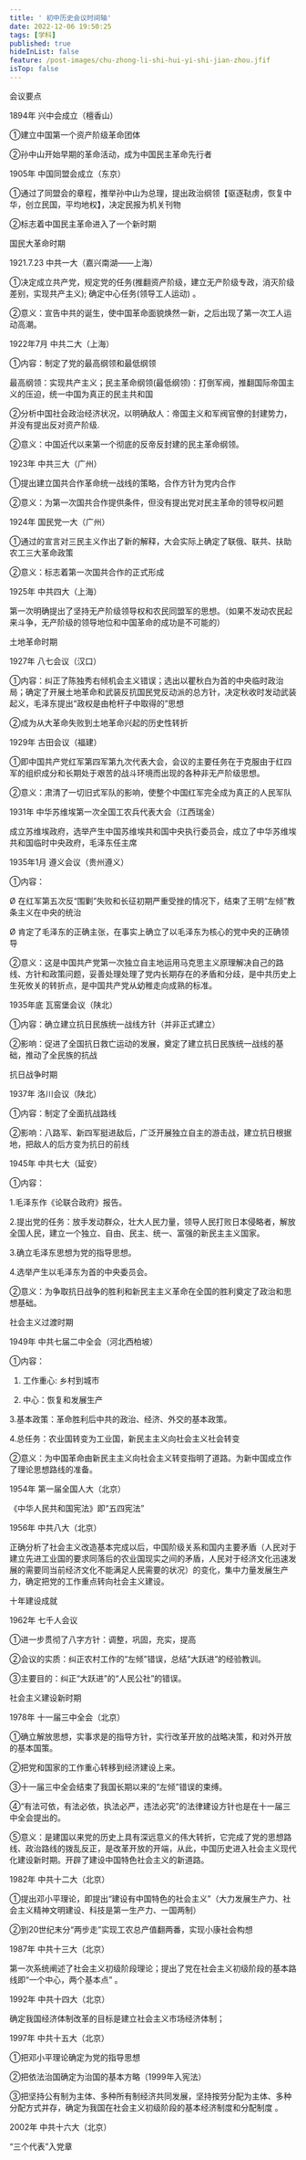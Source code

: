 ```yaml
---
title: ' 初中历史会议时间轴'
date: 2022-12-06 19:50:25
tags: [学科]
published: true
hideInList: false
feature: /post-images/chu-zhong-li-shi-hui-yi-shi-jian-zhou.jfif
isTop: false
---
```

会议要点

1894年 兴中会成立（檀香山）

①建立中国第一个资产阶级革命团体

②孙中山开始早期的革命活动，成为中国民主革命先行者

1905年 中国同盟会成立（东京）

①通过了同盟会的章程，推举孙中山为总理，提出政治纲领【驱逐鞑虏，恢复中华，创立民国，平均地权】，决定民报为机关刊物

②标志着中国民主革命进入了一个新时期


国民大革命时期

1921.7.23 中共一大（嘉兴南湖——上海）

①决定成立共产党，规定党的任务(推翻资产阶级，建立无产阶级专政，消灭阶级差别，实现共产主义); 确定中心任务(领导工人运动) 。

②意义：宣告中共的诞生，使中国革命面貌焕然一新，之后出现了第一次工人运动高潮。

1922年7月 中共二大（上海）

①内容：制定了党的最高纲领和最低纲领

最高纲领：实现共产主义；民主革命纲领(最低纲领)：打倒军阀，推翻国际帝国主义的压迫，统一中国为真正的民主共和国

②分析中国社会政治经济状况，以明确敌人：帝国主义和军阀官僚的封建势力，并没有提出反对资产阶级.

②意义：中国近代以来第一个彻底的反帝反封建的民主革命纲领。

1923年 中共三大（广州）

①提出建立国共合作革命统一战线的策略，合作方针为党内合作

②意义：为第一次国共合作提供条件，但没有提出党对民主革命的领导权问题

1924年 国民党一大（广州）

①通过的宣言对三民主义作出了新的解释，大会实际上确定了联俄、联共、扶助农工三大革命政策

②意义：标志着第一次国共合作的正式形成

1925年 中共四大（上海）

第一次明确提出了坚持无产阶级领导权和农民同盟军的思想。（如果不发动农民起来斗争，无产阶级的领导地位和中国革命的成功是不可能的）


土地革命时期

1927年 八七会议（汉口）

①内容：纠正了陈独秀右倾机会主义错误；选出以瞿秋白为首的中央临时政治局；确定了开展土地革命和武装反抗国民党反动派的总方针，决定秋收时发动武装起义，毛泽东提出“政权是由枪杆子中取得的”思想

②成为从大革命失败到土地革命兴起的历史性转折

1929年 古田会议（福建）

①即中国共产党红军第四军第九次代表大会，会议的主要任务在于克服由于红四军的组织成分和长期处于艰苦的战斗环境而出现的各种非无产阶级思想。

②意义：肃清了一切旧式军队的影响，使整个中国红军完全成为真正的人民军队

1931年 中华苏维埃第一次全国工农兵代表大会（江西瑞金）

成立苏维埃政府，选举产生中国苏维埃共和国中央执行委员会，成立了中华苏维埃共和国临时中央政府，毛泽东任主席

1935年1月 遵义会议（贵州遵义）

①内容：

Ø  在红军第五次反“围剿”失败和长征初期严重受挫的情况下，结束了王明“左倾”教条主义在中央的统治

Ø 肯定了毛泽东的正确主张，在事实上确立了以毛泽东为核心的党中央的正确领导

②意义：这是中国共产党第一次独立自主地运用马克思主义原理解决自己的路线、方针和政策问题，妥善处理处理了党内长期存在的矛盾和分歧，是中共历史上生死攸关的转折点，是中国共产党从幼稚走向成熟的标准。

1935年底 瓦窑堡会议（陕北）

①内容：确立建立抗日民族统一战线方针（并非正式建立）

②影响：促进了全国抗日救亡运动的发展，奠定了建立抗日民族统一战线的基础，推动了全民族的抗战


抗日战争时期

1937年 洛川会议（陕北）

①内容：制定了全面抗战路线

②影响：八路军、新四军挺进敌后，广泛开展独立自主的游击战，建立抗日根据地，把敌人的后方变为抗日的前线

1945年 中共七大（延安）

①内容：

1.毛泽东作《论联合政府》报告。

2.提出党的任务：放手发动群众，壮大人民力量，领导人民打败日本侵略者，解放全国人民，建立一个独立、自由、民主、统一、富强的新民主主义国家。

3.确立毛泽东思想为党的指导思想。

4.选举产生以毛泽东为首的中央委员会。

②意义：为争取抗日战争的胜利和新民主主义革命在全国的胜利奠定了政治和思想基础。


社会主义过渡时期

1949年 中共七届二中全会（河北西柏坡）

①内容：

1. 工作重心: 乡村到城市

2. 中心：恢复和发展生产

3.基本政策：革命胜利后中共的政治、经济、外交的基本政策。

4.总任务：农业国转变为工业国，新民主主义向社会主义社会转变

②意义：为中国革命由新民主主义向社会主义转变指明了道路。为新中国成立作了理论思想路线的准备。

1954年 第一届全国人大（北京）

《中华人民共和国宪法》即“五四宪法”

1956年 中共八大（北京）

正确分析了社会主义改造基本完成以后，中国阶级关系和国内主要矛盾（人民对于建立先进工业国的要求同落后的农业国现实之间的矛盾，人民对于经济文化迅速发展的需要同当前经济文化不能满足人民需要的状况）的变化，集中力量发展生产力，确定把党的工作重点转向社会主义建设。


十年建设成就

1962年 七千人会议

①进一步贯彻了八字方针：调整，巩固，充实，提高

②会议的实质：纠正农村工作的“左倾”错误，总结“大跃进”的经验教训。

③主要目的：纠正“大跃进”的“人民公社”的错误。


社会主义建设新时期

1978年 十一届三中全会（北京）

①确立解放思想，实事求是的指导方针，实行改革开放的战略决策，和对外开放的基本国策。

②把党和国家的工作重心转移到经济建设上来。

③十一届三中全会结束了我国长期以来的“左倾”错误的束缚。

④“有法可依，有法必依，执法必严，违法必究”的法律建设方针也是在十一届三中全会提出的。

⑤意义：是建国以来党的历史上具有深远意义的伟大转折，它完成了党的思想路线、政治路线的拨乱反正，是改革开放的开端，从此，中国历史进入社会主义现代化建设新时期。开辟了建设中国特色社会主义的新道路。

1982年 中共十二大（北京）

①提出邓小平理论，即提出“建设有中国特色的社会主义”（大力发展生产力、社会主义精神文明建设、科技是第一生产力、一国两制） 

②到20世纪末分“两步走”实现工农总产值翻两番，实现小康社会构想

1987年 中共十三大（北京）

第一次系统阐述了社会主义初级阶段理论；提出了党在社会主义初级阶段的基本路线即“一个中心，两个基本点” 。

1992年 中共十四大（北京）

确定我国经济体制改革的目标是建立社会主义市场经济体制；

1997年 中共十五大（北京）

①把邓小平理论确定为党的指导思想

②把依法治国确定为治国的基本方略（1999年入宪法）

③把坚持公有制为主体、多种所有制经济共同发展，坚持按劳分配为主体、多种分配方式并存，确定为我国在社会主义初级阶段的基本经济制度和分配制度 。

2002年 中共十六大（北京）

“三个代表”入党章
